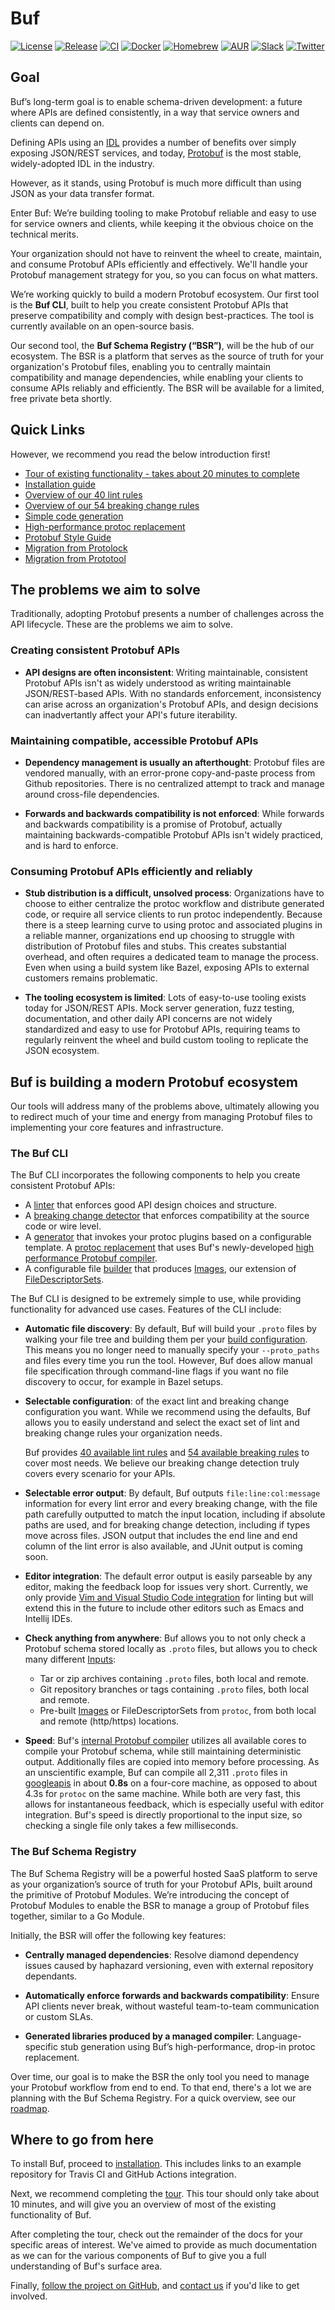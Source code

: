 # Buf

[![License](https://img.shields.io/github/license/bufbuild/buf?color=blue)](https://github.com/bufbuild/buf/blob/main/LICENSE)
[![Release](https://img.shields.io/github/v/release/bufbuild/buf?include_prereleases)](https://github.com/bufbuild/buf/releases)
[![CI](https://github.com/bufbuild/buf/workflows/ci/badge.svg)](https://github.com/bufbuild/buf/actions?workflow=ci)
[![Docker](https://img.shields.io/docker/pulls/bufbuild/buf)](https://hub.docker.com/r/bufbuild/buf)
[![Homebrew](https://img.shields.io/badge/homebrew-v1.0.0--rc11-blue)](https://github.com/bufbuild/homebrew-buf)
[![AUR](https://img.shields.io/aur/version/buf)](https://aur.archlinux.org/packages/buf)
[![Slack](https://img.shields.io/badge/slack-buf-%23e01563)](https://join.slack.com/t/bufbuild/shared_invite/zt-f5k547ki-VDs_iC4TblNCu7ubhRD17w)
[![Twitter](https://img.shields.io/twitter/follow/bufbuild?style=social)](https://twitter.com/intent/follow?screen_name=bufbuild)

## Goal

Buf’s long-term goal is to enable schema-driven development: a future where APIs are defined consistently, in a way that service owners and clients can depend on.

Defining APIs using an [IDL](https://en.wikipedia.org/wiki/Interface_description_language) provides a number of benefits over simply exposing JSON/REST services, and today, [Protobuf](https://developers.google.com/protocol-buffers) is the most stable, widely-adopted IDL in the industry.

However, as it stands, using Protobuf is much more difficult than using JSON as your data transfer format.

Enter Buf: We’re building tooling to make Protobuf reliable and easy to use for service owners and clients, while keeping it the obvious choice on the technical merits.

Your organization should not have to reinvent the wheel to create, maintain, and consume Protobuf APIs efficiently and effectively. We'll handle your Protobuf management strategy for you, so you can focus on what matters.

We’re working quickly to build a modern Protobuf ecosystem. Our first tool is the **Buf CLI**, built to help you create consistent Protobuf APIs that preserve compatibility and comply with design best-practices. The tool is currently available on an open-source basis.

Our second tool, the **Buf Schema Registry (“BSR”)**, will be the hub of our ecosystem. The BSR is a platform that serves as the source of truth for your organization's Protobuf files, enabling you to centrally maintain compatibility and manage dependencies, while enabling your clients to consume APIs reliably and efficiently. The BSR will be available for a limited, free private beta shortly.

## Quick Links

However, we recommend you read the below introduction first!

- [Tour of existing functionality - takes about 20 minutes to complete](https://docs.buf.build/tour/introduction/)
- [Installation guide](https://docs.buf.build/installation)
- [Overview of our 40 lint rules](https://docs.buf.build/lint/rules/)
- [Overview of our 54 breaking change rules](https://docs.buf.build/breaking/rules/)
- [Simple code generation](https://docs.buf.build/generate/usage/)
- [High-performance protoc replacement](https://docs.buf.build/generate/high-performance-protoc-replacement/)
- [Protobuf Style Guide](https://docs.buf.build/best-practices/style-guide/)
- [Migration from Protolock](https://docs.buf.build/how-to/migrate-from-protolock/)
- [Migration from Prototool](https://docs.buf.build/how-to/migrate-from-prototool/)

## The problems we aim to solve

Traditionally, adopting Protobuf presents a number of challenges across the API lifecycle. These are the problems we aim to solve.

### Creating consistent Protobuf APIs

- **API designs are often inconsistent**: Writing maintainable, consistent Protobuf APIs isn't as widely understood as writing maintainable JSON/REST-based APIs. With no standards enforcement, inconsistency can arise across an organization's Protobuf APIs, and design decisions can inadvertantly affect your API's future iterability.

### Maintaining compatible, accessible Protobuf APIs

- **Dependency management is usually an afterthought**: Protobuf files are vendored manually, with an error-prone copy-and-paste process from Github repositories. There is no centralized attempt to track and manage around cross-file dependencies.

- **Forwards and backwards compatibility is not enforced**: While forwards and backwards compatibility is a promise of Protobuf, actually maintaining backwards-compatible Protobuf APIs isn't widely practiced, and is hard to enforce.

### Consuming Protobuf APIs efficiently and reliably

- **Stub distribution is a difficult, unsolved process**: Organizations have to choose to either centralize the protoc workflow and distribute generated code, or require all service clients to run protoc independently. Because there is a steep learning curve to using protoc and associated plugins in a reliable manner, organizations end up choosing to struggle with distribution of Protobuf files and stubs. This creates substantial overhead, and often requires a dedicated team to manage the process. Even when using a build system like Bazel, exposing APIs to external customers remains problematic.

- **The tooling ecosystem is limited**: Lots of easy-to-use tooling exists today for JSON/REST APIs. Mock server generation, fuzz testing, documentation, and other daily API concerns are not widely standardized and easy to use for Protobuf APIs, requiring teams to regularly reinvent the wheel and build custom tooling to replicate the JSON ecosystem.

## Buf is building a modern Protobuf ecosystem

Our tools will address many of the problems above, ultimately allowing you to redirect much of your time and energy from managing Protobuf files to implementing your core features and infrastructure.

### The Buf CLI

The Buf CLI incorporates the following components to help you create consistent Protobuf APIs:

- A [linter](https://docs.buf.build/lint/usage/) that enforces good API design choices and structure.
- A [breaking change detector](https://docs.buf.build/breaking/usage/) that enforces compatibility at the source code or wire level.
- A [generator](https://docs.buf.build/generate/usage/) that invokes your protoc plugins based on a configurable
  template.
  A [protoc replacement](https://docs.buf.build/generate/high-performance-protoc-replacement/) that uses Buf's newly-developed [high performance Protobuf compiler](https://docs.buf.build/build/internal-compiler/).
- A configurable file [builder](https://docs.buf.build/build/usage/) that produces
  [Images](https://docs.buf.build/reference/images/), our extension of
  [FileDescriptorSets](https://github.com/protocolbuffers/protobuf/blob/master/src/google/protobuf/descriptor.proto).

The Buf CLI is designed to be extremely simple to use, while providing functionality for advanced use cases. Features of the CLI include:

- **Automatic file discovery**: By default, Buf will build your `.proto` files by walking your file
  tree and building them per your [build configuration](https://docs.buf.build/build/usage/#configuration). This means you no longer need to
  manually specify your `--proto_paths` and files every time you run the tool. However, Buf does
  allow manual file specification through command-line flags if you want no file discovery to
  occur, for example in Bazel setups.

- **Selectable configuration**: of the exact lint and breaking change configuration you want.
  While we recommend using the defaults, Buf allows you to easily understand and select the exact set
  of lint and breaking change rules your organization needs.

  Buf provides [40 available lint rules](https://docs.buf.build/lint/rules/) and [54 available breaking
  rules](https://docs.buf.build/breaking/rules/) to cover most needs. We believe our breaking change detection truly
  covers every scenario for your APIs.

- **Selectable error output**: By default, Buf outputs `file:line:col:message` information
  for every lint error and every breaking change, with the file path carefully outputted to
  match the input location, including if absolute paths are used, and for breaking change detection,
  including if types move across files. JSON output that includes the end line and end column
  of the lint error is also available, and JUnit output is coming soon.

- **Editor integration**: The default error output is easily parseable by any editor, making the
  feedback loop for issues very short. Currently, we only provide
  [Vim and Visual Studio Code integration](https://docs.buf.build/editor-integration/) for linting but will extend this
  in the future to include other editors such as Emacs and Intellij IDEs.

- **Check anything from anywhere**: Buf allows you to not only check a Protobuf schema stored
  locally as `.proto` files, but allows you to check many different [Inputs](https://docs.buf.build/reference/inputs/):

  - Tar or zip archives containing `.proto` files, both local and remote.
  - Git repository branches or tags containing `.proto` files, both local and remote.
  - Pre-built [Images](https://docs.buf.build/reference/images/) or FileDescriptorSets from `protoc`, from both local and remote
    (http/https) locations.

- **Speed**: Buf's [internal Protobuf compiler](https://docs.buf.build/build/internal-compiler/) utilizes all available cores to compile
  your Protobuf schema, while still maintaining deterministic output. Additionally files are copied into
  memory before processing. As an unscientific example, Buf can compile all 2,311 `.proto` files in
  [googleapis](https://github.com/googleapis/googleapis) in about **0.8s** on a four-core machine,
  as opposed to about 4.3s for `protoc` on the same machine. While both are very fast, this allows for
  instantaneous feedback, which is especially useful with editor integration. Buf's speed is
  directly proportional to the input size, so checking a single file only takes a few milliseconds.

### The Buf Schema Registry

The Buf Schema Registry will be a powerful hosted SaaS platform to serve as your organization’s source of truth for your Protobuf APIs, built around the primitive of Protobuf Modules. We’re introducing the concept of Protobuf Modules to enable the BSR to manage a group of Protobuf files together, similar to a Go Module.

Initially, the BSR will offer the following key features:

- **Centrally managed dependencies**: Resolve diamond dependency issues caused by haphazard versioning, even with external repository dependants.

- **Automatically enforce forwards and backwards compatibility**: Ensure API clients never break, without wasteful team-to-team communication or custom SLAs.

- **Generated libraries produced by a managed compiler**: Language-specific stub generation using Buf’s high-performance, drop-in protoc replacement.

Over time, our goal is to make the BSR the only tool you need to manage your Protobuf workflow from end to end. To that end, there's a lot we are planning with the Buf Schema Registry. For a quick overview, see our [roadmap](https://docs.buf.build/roadmap/).

## Where to go from here

To install Buf, proceed to [installation](https://docs.buf.build/installation/). This includes links to an example
repository for Travis CI and GitHub Actions integration.

Next, we recommend completing the [tour](https://docs.buf.build/tour/introduction/). This tour should only take about 10 minutes, and
will give you an overview of most of the existing functionality of Buf.

After completing the tour, check out the remainder of the docs for your specific areas of interest.
We've aimed to provide as much documentation as we can for the various components of Buf to give
you a full understanding of Buf's surface area.

Finally, [follow the project on GitHub](https://github.com/bufbuild/buf),
and [contact us](https://docs.buf.build/contact/) if you'd like to get involved.
